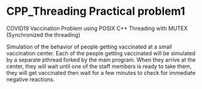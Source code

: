 # CPP_Threading Practical problem1
COVID19 Vaccination Problem using POSIX C++ Threading with MUTEX (Synchronized the threading)

Simulation of the behavior of people getting vaccinated at a small vaccination center.
Each of the people getting vaccinated will be simulated by a separate pthread forked by the main program.  When they arrive at the center, they will wait until one of the staff members is ready to take them, they will get vaccinated then wait for a few minutes to check for immediate negative reactions.
